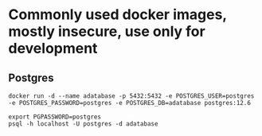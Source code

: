 # Commonly used docker images, mostly insecure, use only for development

## Postgres

```
docker run -d --name adatabase -p 5432:5432 -e POSTGRES_USER=postgres -e POSTGRES_PASSWORD=postgres -e POSTGRES_DB=adatabase postgres:12.6

export PGPASSWORD=postgres
psql -h localhost -U postgres -d adatabase
```

